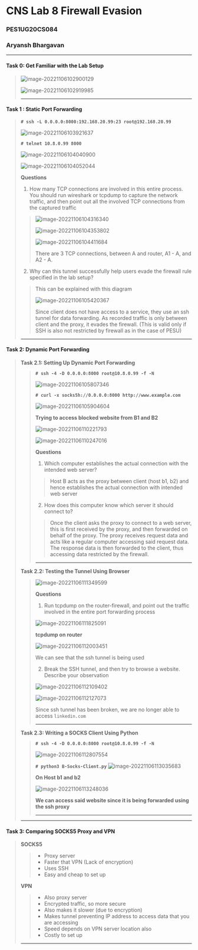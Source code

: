 # CNS Lab 8 Firewall Evasion

### PES1UG20CS084

### Aryansh Bhargavan

---

#### Task 0: Get Familiar with the Lab Setup

>![image-20221106102900129](C:\Users\Aryansh\AppData\Roaming\Typora\typora-user-images\image-20221106102900129.png)
>
>![image-20221106102919985](C:\Users\Aryansh\AppData\Roaming\Typora\typora-user-images\image-20221106102919985.png)
>
>---



#### Task 1 : Static Port Forwarding

>**`# ssh -L 0.0.0.0:8000:192.168.20.99:23 root@192.168.20.99`**
>
>![image-20221106103921637](C:\Users\Aryansh\AppData\Roaming\Typora\typora-user-images\image-20221106103921637.png)
>
>**`# telnet 10.8.0.99 8000`**
>
>![image-20221106104040900](C:\Users\Aryansh\AppData\Roaming\Typora\typora-user-images\image-20221106104040900.png)
>
>![image-20221106104052044](C:\Users\Aryansh\AppData\Roaming\Typora\typora-user-images\image-20221106104052044.png)
>
>**Questions**
>
>1) How many TCP connections are involved in this entire process. You should run wireshark or tcpdump to capture the network traffic, and then point out all the involved TCP connections from the captured traffic
>
>   >![image-20221106104316340](C:\Users\Aryansh\AppData\Roaming\Typora\typora-user-images\image-20221106104316340.png)
>   >
>   >![image-20221106104353802](C:\Users\Aryansh\AppData\Roaming\Typora\typora-user-images\image-20221106104353802.png)
>   >
>   >![image-20221106104411684](C:\Users\Aryansh\AppData\Roaming\Typora\typora-user-images\image-20221106104411684.png)
>   >
>   >There are 3 TCP connections, between A and router, A1 - A, and A2 - A.
>
>2) Why can this tunnel successfully help users evade the firewall rule specified in the lab setup?
>
>   >This can be explained with this diagram
>   >
>   >![image-20221106105420367](C:\Users\Aryansh\AppData\Roaming\Typora\typora-user-images\image-20221106105420367.png)
>   >
>   >Since client does not have access to a service, they use an ssh tunnel for data forwarding. As recorded traffic is only between client and the proxy, it evades the firewall. (This is valid only if SSH is also not restricted by firewall as in the case of PESU)
>
>---



#### Task 2: Dynamic Port Forwarding

>**Task 2.1: Setting Up Dynamic Port Forwarding**
>
>>**`# ssh -4 -D 0.0.0.0:8000 root@10.8.0.99 -f -N`**
>>
>>![image-20221106105807346](C:\Users\Aryansh\AppData\Roaming\Typora\typora-user-images\image-20221106105807346.png)
>>
>>**`# curl -x socks5h://0.0.0.0:8000 http://www.example.com`**
>>
>>![image-20221106105904604](C:\Users\Aryansh\AppData\Roaming\Typora\typora-user-images\image-20221106105904604.png)
>>
>>**Trying to access blocked website from B1 and B2**
>>
>>![image-20221106110221793](C:\Users\Aryansh\AppData\Roaming\Typora\typora-user-images\image-20221106110221793.png)
>>
>>![image-20221106110247016](C:\Users\Aryansh\AppData\Roaming\Typora\typora-user-images\image-20221106110247016.png)
>>
>>**Questions**
>>
>>1) Which computer establishes the actual connection with the intended web server?
>>
>>   >Host B acts as the proxy between client (host b1, b2) and hence establishes the actual connection with intended web server
>>
>>2) How does this computer know which server it should connect to?
>>
>>   >Once the client asks the proxy to connect to a web server, this is first received by the proxy, and then forwarded on behalf of the proxy. The proxy receives request data and acts like a regular computer accessing said request data. The response data is then forwarded to the client, thus accessing data restricted by the firewall.
>>
>>---
>
>**Task 2.2: Testing the Tunnel Using Browser**
>
>>![image-20221106111349599](C:\Users\Aryansh\AppData\Roaming\Typora\typora-user-images\image-20221106111349599.png)
>>
>>**Questions**
>>
>>1) Run tcpdump on the router-firewall, and point out the traffic involved in the entire port forwarding process
>>
>>   ![image-20221106111825091](C:\Users\Aryansh\AppData\Roaming\Typora\typora-user-images\image-20221106111825091.png)
>>
>>   **tcpdump on router**
>>
>>   ![image-20221106112003451](C:\Users\Aryansh\AppData\Roaming\Typora\typora-user-images\image-20221106112003451.png)
>>
>>   We can see that the ssh tunnel is being used
>>
>>2) Break the SSH tunnel, and then try to browse a website. Describe your observation
>>
>>   ![image-20221106112109402](C:\Users\Aryansh\AppData\Roaming\Typora\typora-user-images\image-20221106112109402.png)
>>
>>   ![image-20221106112127073](C:\Users\Aryansh\AppData\Roaming\Typora\typora-user-images\image-20221106112127073.png)
>>
>>   Since ssh tunnel has been broken, we are no longer able to access `linkedin.com`
>>
>>---
>
>**Task 2.3: Writing a SOCKS Client Using Python**
>
>>**`# ssh -4 -D 0.0.0.0:8000 root@10.8.0.99 -f -N`**
>>
>>![image-20221106112807554](C:\Users\Aryansh\AppData\Roaming\Typora\typora-user-images\image-20221106112807554.png)
>>
>>**`# python3 B-Socks-Client.py`**
>>![image-20221106113035683](C:\Users\Aryansh\AppData\Roaming\Typora\typora-user-images\image-20221106113035683.png)
>>
>>**On Host b1 and b2**
>>
>>![image-20221106113248036](C:\Users\Aryansh\AppData\Roaming\Typora\typora-user-images\image-20221106113248036.png)
>>
>>**We can access said website since it is being forwarded using the ssh proxy**
>>
>>---
>
>---

#### Task 3: Comparing SOCKS5 Proxy and VPN

>**SOCKS5**
>
>>- Proxy server
>>- Faster that VPN (Lack of encryption)
>>- Uses SSH
>>- Easy and cheap to set up
>
>**VPN**
>
>>- Also proxy server
>>- Encrypted traffic, so more secure
>>- Also makes it slower (due to encryption)
>>- Makes tunnel preventing IP address to access data that you are accessing
>>- Speed depends on VPN server location also
>>- Costly to set up
>
>---

